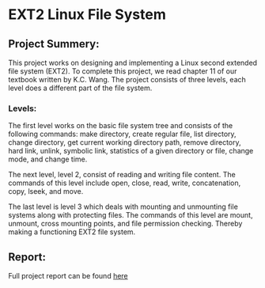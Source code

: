 # EXT2 Linux File System

## Project Summery: 
This project works on designing and implementing a Linux second extended file system (EXT2). To complete this project, we read chapter 11 of our textbook written by K.C. Wang. The project consists of three levels, each level does a different part of the file system. 

### Levels: 
The first level works on the basic file system tree and consists of the following commands: make directory, create regular file, list directory, change directory, get current working directory path, remove directory, hard link, unlink, symbolic link, statistics of a given directory or file, change mode, and change time. 

The next level, level 2, consist of reading and writing file content. The commands of this level include open, close, read, write, concatenation, copy, lseek, and move. 

The last level is level 3 which deals with mounting and unmounting file systems along with protecting files. The commands of this level are mount, unmount, cross mounting points, and file permission checking. Thereby making a functioning EXT2 file system.

## Report: 
Full project report can be found [here](https://github.com/NathanBunge/EXT2/wiki)
